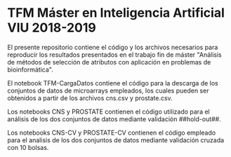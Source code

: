 # TFM Máster en Inteligencia Artificial VIU 2018-2019

El presente repositorio contiene el código y los archivos necesarios para reproducir los resultados presentados en el trabajo fin de máster "Análisis de métodos de selección de atributos con aplicación en problemas de bioinformática".

El notebook TFM-CargaDatos contiene el código para la descarga de los conjuntos de datos de microarrays empleados, los cuales pueden ser obtenidos a partir de los archivos cns.csv y prostate.csv.

Los notebooks CNS y PROSTATE contienen el código utilizado para el análisis de los dos conjuntos de datos mediante validación ##hold-out##.

Los notebooks CNS-CV y PROSTATE-CV contienen el código empleado para el analisis de los dos conjuntos de datos mediante validación cruzada con 10 bolsas.



